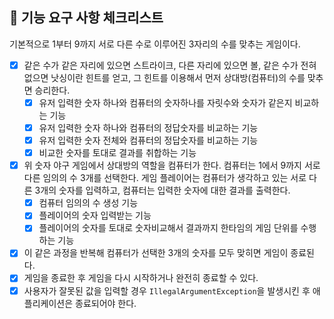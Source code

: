## 🚀 기능 요구 사항 체크리스트

기본적으로 1부터 9까지 서로 다른 수로 이루어진 3자리의 수를 맞추는 게임이다.

- [x] 같은 수가 같은 자리에 있으면 스트라이크, 다른 자리에 있으면 볼, 같은 수가 전혀 없으면 낫싱이란 힌트를 얻고, 그 힌트를 이용해서 먼저 상대방(컴퓨터)의 수를 맞추면 승리한다.
    - [x] 유저 입력한 숫자 하나와 컴퓨터의 숫자하나를 자릿수와 숫자가 같은지 비교하는 기능
    - [x] 유저 입력한 숫자 하나와 컴퓨터의 정답숫자를 비교하는 기능
    - [x] 유저 입력한 숫자 전체와 컴퓨터의 정답숫자를 비교하는 기능
    - [x] 비교한 숫자를 토대로 결과를 취합하는 기능
      
- [x] 위 숫자 야구 게임에서 상대방의 역할을 컴퓨터가 한다. 컴퓨터는 1에서 9까지 서로 다른 임의의 수 3개를 선택한다. 게임 플레이어는 컴퓨터가 생각하고 있는 서로 다른 3개의 숫자를 입력하고, 컴퓨터는 입력한 숫자에 대한
  결과를 출력한다.
  - [x] 컴퓨터 임의의 수 생성 기능
  - [x] 플레이어의 숫자 입력받는 기능
  - [x] 플레이어의 숫자를 토대로 숫자비교해서 결과까지 한타임의 게임 단위를 수행하는 기능
      
- [x] 이 같은 과정을 반복해 컴퓨터가 선택한 3개의 숫자를 모두 맞히면 게임이 종료된다.
- [x] 게임을 종료한 후 게임을 다시 시작하거나 완전히 종료할 수 있다.
- [x] 사용자가 잘못된 값을 입력할 경우 `IllegalArgumentException`을 발생시킨 후 애플리케이션은 종료되어야 한다.